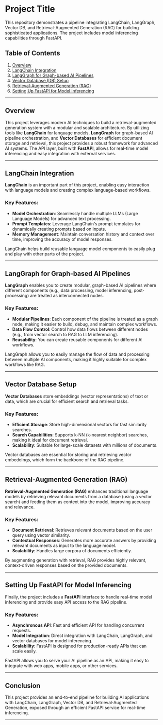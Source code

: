 
# Project Title

This repository demonstrates a pipeline integrating LangChain, LangGraph, Vector DB, and Retrieval-Augmented Generation (RAG) for building sophisticated applications. The project includes model inferencing capabilities through FastAPI.

## Table of Contents

1. [Overview](#overview)
2. [LangChain Integration](#langchain-integration)
3. [LangGraph for Graph-based AI Pipelines](#langgraph-for-graph-based-ai-pipelines)
4. [Vector Database (DB) Setup](#vector-database-setup)
5. [Retrieval-Augmented Generation (RAG)](#retrieval-augmented-generation-rag)
6. [Setting Up FastAPI for Model Inferencing](#setting-up-fastapi-for-model-inferencing)

---

## Overview

This project leverages modern AI techniques to build a retrieval-augmented generation system with a modular and scalable architecture. By utilizing tools like **LangChain** for language models, **LangGraph** for graph-based AI pipeline orchestration, and **Vector Databases** for efficient document storage and retrieval, this project provides a robust framework for advanced AI systems. The API layer, built with **FastAPI**, allows for real-time model inferencing and easy integration with external services.

---

## LangChain Integration

**LangChain** is an important part of this project, enabling easy interaction with language models and creating complex language-based workflows.

### Key Features:
- **Model Orchestration**: Seamlessly handle multiple LLMs (Large Language Models) for advanced text processing.
- **Prompt Templates**: Leverage LangChain's prompt templates for dynamically creating prompts based on inputs.
- **Memory Management**: Maintain conversation history and context over time, improving the accuracy of model responses.

LangChain helps build reusable language model components to easily plug and play with other parts of the project.

---

## LangGraph for Graph-based AI Pipelines

**LangGraph** enables you to create modular, graph-based AI pipelines where different components (e.g., data processing, model inferencing, post-processing) are treated as interconnected nodes.

### Key Features:
- **Modular Pipelines**: Each component of the pipeline is treated as a graph node, making it easier to build, debug, and maintain complex workflows.
- **Data Flow Control**: Control how data flows between different nodes (e.g., from vector search to RAG to LLM inferencing).
- **Reusability**: You can create reusable components for different AI workflows.

LangGraph allows you to easily manage the flow of data and processing between multiple AI components, making it highly suitable for complex workflows like RAG.

---

## Vector Database Setup

**Vector Databases** store embeddings (vector representations) of text or data, which are crucial for efficient search and retrieval tasks.

### Key Features:
- **Efficient Storage**: Store high-dimensional vectors for fast similarity searches.
- **Search Capabilities**: Supports k-NN (k-nearest neighbor) searches, making it ideal for document retrieval.
- **Scalability**: Suitable for large-scale datasets with millions of documents.

Vector databases are essential for storing and retrieving vector embeddings, which form the backbone of the RAG pipeline.

---

## Retrieval-Augmented Generation (RAG)

**Retrieval-Augmented Generation (RAG)** enhances traditional language models by retrieving relevant documents from a database (using a vector search) and feeding them as context into the model, improving accuracy and relevance.

### Key Features:
- **Document Retrieval**: Retrieves relevant documents based on the user query using vector similarity.
- **Contextual Responses**: Generates more accurate answers by providing relevant documents as input to the language model.
- **Scalability**: Handles large corpora of documents efficiently.

By augmenting generation with retrieval, RAG provides highly relevant, context-driven responses based on the provided documents.

---

## Setting Up FastAPI for Model Inferencing

Finally, the project includes a **FastAPI** interface to handle real-time model inferencing and provide easy API access to the RAG pipeline.

### Key Features:
- **Asynchronous API**: Fast and efficient API for handling concurrent requests.
- **Model Integration**: Direct integration with LangChain, LangGraph, and vector databases for model inferencing.
- **Scalability**: FastAPI is designed for production-ready APIs that can scale easily.

FastAPI allows you to serve your AI pipeline as an API, making it easy to integrate with web apps, mobile apps, or other services.

---

## Conclusion

This project provides an end-to-end pipeline for building AI applications with LangChain, LangGraph, Vector DB, and Retrieval-Augmented Generation, exposed through an efficient FastAPI service for real-time inferencing.

---

